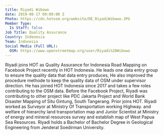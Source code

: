 ```yaml
---
title: Riyadi Wibowo
date: 2019-06-17 09:09:00 Z
Photo: https://cdn.hotosm.org/website/DE_RiyadiWibowo.JPG
Member Type:
  Is Staff: false
Job Title: Quality Assurance
Country: Indonesia
Team: Indonesia
Social Media (Full URL):
  OSM: https://www.openstreetmap.org/user/Riyadi%20Wibowo
---
```


Riyadi joins HOT as Quality Assurance for Indonesia Road Mapping on Facebook Project recently in HOT Indonesia. He leads one data entry group to ensure the quality data that data entry produces, He also improved the procedure methode to keep the quality data of OSM under supervisor direction. He has joined HOT Indonesia since 2017 and takes a few roles contributing to the OSM data. Before the Facebook Project, Riyadi was contributing to other project like PDC Jakarta Project and World Bank Disaster Mapping of Situ Gintung, South Tangerang. Prior joins HOT. Riyadi worked as Surveyor at Ministry Of Transportation working Highway. and welfare of hierarchy land transportation map and Junior Scientist at Ministry of energy and mineral resources survey and establish map of West Papua Sea Resources. Riyadi holds a Bachelor of Bachelor Degree in Geological Engineering from Jenderal Soedirman University.